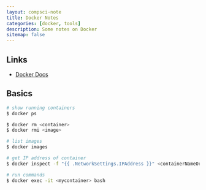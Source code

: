 ```yaml
---
layout: compsci-note
title: Docker Notes
categories: [docker, tools]
description: Some notes on Docker
sitemap: false
---
```


## Links

* [Docker Docs](#https://docs.docker.com/)

## Basics

```bash
# show running containers
$ docker ps

$ docker rm <container>
$ docker rmi <image>

# list images
$ docker images

# get IP address of container
$ docker inspect -f "{{ .NetworkSettings.IPAddress }}" <containerNameOrId>

# run commands
$ docker exec -it <mycontainer> bash
```
